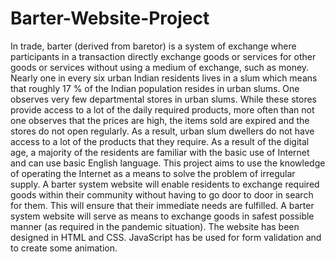 # Barter-Website-Project
In trade, barter (derived from baretor) is a system of exchange where participants in a transaction directly exchange goods or services
for other goods or services without using a medium of exchange, such as money.
Nearly one in every six urban Indian residents lives in a slum which means that roughly 17 % of the Indian population resides in urban slums. One observes very few departmental stores in urban slums. While these stores provide access to a lot of the daily required products, more often than not one observes that the prices are high, the items sold are expired and the stores do not open regularly.
As a result, urban slum dwellers do not have access to a lot of the products that they require.
As a result of the digital age, a majority of the residents are familiar with the basic use of Internet and can use basic English language. This project aims to use the knowledge of operating the Internet as a means to solve the problem of irregular supply. A barter system website will enable residents to exchange required goods within their community without having to go door to door in search for them.
This will ensure that their immediate needs are fulfilled.
A barter system website will serve as means to exchange goods in safest possible manner (as required in the pandemic situation). The website has been designed in HTML and CSS. 
JavaScript has be used for form validation and to create some animation. 
